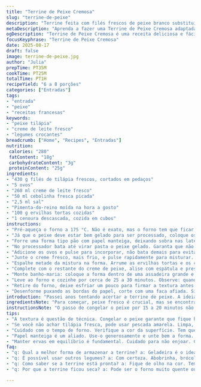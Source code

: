 ```yaml
---
title: "Terrine de Peixe Cremosa"
slug: "terrine-de-peixe"
description: "Terrine feita com filés frescos de peixe branco substituindo por filés de tilápia e substituindo creme de 35% por creme de leite fresco. Legumes diferentes, usando ervilhas tortas no lugar das asperges, e cenoura manteve, mas em cubos. Cozimento feito em banho-maria, leve variação no tempo para garantir textura firme e úmida, ideal para servir fria com pão artesanal. Rende seis a oito porções. Técnica útil para capturar o sabor delicado do peixe sem perder a suculência. Perceba a textura aveludada pronta pelo tato, e o aroma sutil do creme com ervas frescas."
metaDescription: "Aprenda a fazer uma Terrine de Peixe Cremosa adaptada. Uma entrada refrescante que traz sabor e textura para qualquer refeição."
ogDescription: "Terrine de Peixe Cremosa é uma receita deliciosa e fácil de fazer. Ideal para servir fria com pão artesanal. Experimente essa opção cheia de sabor!"
focusKeyphrase: "Terrine de Peixe Cremosa"
date: 2025-08-17
draft: false
image: terrine-de-peixe.jpg
author: "Julia"
prepTime: PT35M
cookTime: PT25M
totalTime: PT1H
recipeYield: "6 a 8 porções"
categories: ["Entradas"]
tags:
- "entrada"
- "peixe"
- "receitas francesas"
keywords:
- "peixe tilápia"
- "creme de leite fresco"
- "legumes crocantes"
breadcrumb: ["Home", "Recipes", "Entradas"]
nutrition: 
 calories: "280"
 fatContent: "18g"
 carbohydrateContent: "3g"
 proteinContent: "25g"
ingredients:
- "430 g filés de tilápia frescos, cortados em pedaços"
- "5 ovos"
- "260 ml creme de leite fresco"
- "50 ml cebolinha fresca picada"
- "2,5 ml sal"
- "Pimenta-do-reino moída na hora a gosto"
- "100 g ervilhas tortas cozidas"
- "1 cenoura descascada, cozida em cubos"
instructions:
- "Pré-aqueça o forno a 175 °C. Não é exato, mas o forno tem que ficar na temperatura certa para não ressecar a terrine; 180 deixa muito seca, 160 demora demais."
- "Já que o peixe deve estar bem gelado para ser processado, coloque os filés no freezer por 15 a 20 minutos. Isso ajuda a formar uma pasta sem ficar esfarelado demais."
- "Forre uma forma tipo pão com papel manteiga, deixando sobra nas laterais para virar a terrine depois. Passe manteiga generosamente para evitar grudar; não é lugar para economia."
- "No processador bata até virar pasta o peixe gelado. Garanta que não vire um purê líquido – textura gelatinosa é sinal de peixe passado demais."
- "Adicione os ovos e pulse para incorporar, não bata demais para evitar entrada de ar que pode montar bolhas na textura final."
- "Junte o creme fresco, mais frio, e pulse rapidamente para misturar. Use uma espátula para incorporar a cebolinha. Salpique o sal e tempere com pimenta do reino na medida. Mexa com calma para distribuir."
- "Espalhe metade da mistura na forma. Arrume as ervilhas tortas e os cubos de cenoura por cima em uma camada uniforme; é a surpresa visual que dá charme e textura à fatia depois."
- "Complete com o restante do creme de peixe, alise com espátula e pressione delicadamente para compactar sem esmagar."
- "Monte banho-maria: coloque a forma dentro de uma assadeira grande e encha com água quente até atingir metade da altura da forma. Isso evita bordas secas e cozimento desigual."
- "Leve ao forno e cozinhe por cerca de 25 a 30 minutos. Observe: quando a terrine estiver firme e ligeiramente amarelada na superfície e um palito sair limpo ao espetar, está no ponto certo."
- "Retire do forno, deixe esfriar um pouco para firmar a textura antes de levar à geladeira. Mínimo 4 horas, o ideal é de um dia para o outro."
- "Desenforme puxando as bordas do papel, corte com uma faca afiada. Sirva frio com pão de fermentação natural e uma salada verde para equilibrar a textura cremosa."
introduction: "Passei anos tentando acertar a terrine de peixe. A ideia básica é simples – peixe branco batido com ovos e creme, cozido em banho-maria para textura firme e fresca, que pode ser fatiada e servida fria. Mas não é trivial. O segredo está na escolha do peixe – tilápia é mais acessível que o tradicional peixe branco, e não perde muito em sabor. Outra mudança importante: trocar creme 35% por creme de leite fresco deixa o resultado mais leve, menos amanteigado. Uso ervilhas tortas no lugar das tradicionais asperges; dão frescor e textura crocante, e cenoura em cubos pra dar cor e doçura. A prática diz: respeite tempo e temperatura; ovo demais vira borrachudo e pouca cocção deixa cru no meio. Mantenha o olho na cor e a textura deve sair perfeita."
ingredientsNote: "Para começar, peixe fresco é crucial, mas se encontrar a tilápia limpa e fresca for difícil, pode usar filé de pescada amarela ou namorado, desde que esteja firme ao toque e sem cheiro forte. Congelar por uns 15 minutos facilita processar e evita que o peixe exale líquido em excesso, o que prejudica a textura final. Creme de leite fresco substitui o creme 35%, traz sabor mais delicado e uma textura menos pesada. Para ervas, farinha com cebolinha funciona, mas pode usar salsinha ou dill para nuances diferentes – só não exagere, o peixe tem que cantar. Os legumes aqui variam conforme estação; ervilhas tortas dão crocância, mas brócolis ou palmito também funcionam, desde que cozidos para não murchar dentro da terrine. Sal e pimenta são essenciais; não economize – sem tempero, perde a graça. Caso fique líquido demais, adicione uma colher de sopa de farinha de arroz para ajudar na firmeza sem pesar no sabor. Use papel manteiga de boa qualidade e unte toda a forma, assim evita dor de cabeça na hora de desenformar."
instructionsNote: "O passo de congelar o peixe por 15 a 20 minutos não é frescura, ajuda a conseguir uma mousse homogênea e evita que o líquido escape e crie textura arenosa. Processar até ver uma pasta fina, mas parar antes de virar um purê líquido, que estraga o cozimento, é treino. Mistura homogênea com os ovos, creme e ervas é chave; mexa com espátula para manter leveza na hora de montar. Arrumar as ervilhas tortas e cubos de cenoura em camada única cria contrastes visuais e texturais que são o charme. Banho-maria é o passo que deixa a terrine macia, nada de colocar a forma direto no forno – isso assa e resseca. Fique de olho na firmeza, teste com palito, e observe a cor levemente dourada na superfície. Depois de pronta, deixar esfriar em temperatura ambiente faz a terrine firmar o suficiente para desenformar sem abrir rachaduras. Geladeira por mínimo 4 horas, de preferência um dia, intensifica sabor e deixa textura perfeita para fatiar. Para servir, faca afiada é indispensável, uma faca de pão corta muito bem sem esmagar. Pão artesanal, de fermentação natural, valoriza esse tipo de entrada gelada na perfeição."
tips:
- "A textura é questão de técnica. Congelar o peixe garante que fique homogêneo ao processar. Evita borra e textura arenosa. Faça isso sempre para aumentar suas chances."
- "Se você não achar tilápia fresca, pode usar pescada amarela. Limpa, firme ao toque. Ponto essencial. Ou até namorado se disponível. Variantes ajudam a manter a receita acessível."
- "Cuidado com o tempo de forno. Verifique a cor da superfície. Tem que ficar levemente dourada. O palito deve sair limpo. Cozinhar muito resulta em borrachudo."
- "Papel manteiga é um aliado. Use-o generosamente e unte bem a forma. Evita a dor de cabeça no momento de desenformar. Não economize em manteiga, é crucial."
- "Manter ervas em equilíbrio é fundamental. Cuidado para não enjoar. Cebolinha é suave, mas salsinha é uma boa alternativa. Procure sempre o sabor do peixe como protagonista."
faq:
- "q: Qual a melhor forma de armazenar a terrine? a: Geladeira é o ideal. Você pode colocar em um recipiente fechado. Também pode ser congelada por até um mês. Mas corra. O frescor é fundamental."
- "q: É possível usar outros legumes? a: Com certeza. Abobrinha, brócolis funcionam. Mas cozinhe antes. Não deixe murchar dentro da terrine. Sempre escolha o que está na temporada."
- "q: Como saber se a terrine está pronta? a: Fique de olho na cor. Tem que estar ligeiramente amarelada. Use um palito. Frescura na mistura garante o sucesso do prato."
- "q: Por que a terrine ficou seca? a: Pode ser o forno muito quente ou tempo excessivo. Na próxima, faça banho-maria corretamente. Isso garante cozimento uniforme e macio."

---
```

